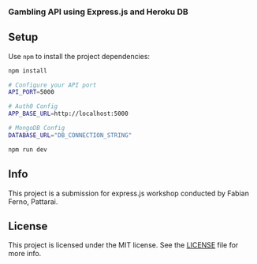 ### Gambling API using Express.js and Heroku DB

## Setup
Use `npm` to install the project dependencies:

```bash
npm install
```

```sh
# Configure your API port
API_PORT=5000

# Auth0 Config
APP_BASE_URL=http://localhost:5000

# MongoDB Config
DATABASE_URL="DB_CONNECTION_STRING"
```

```bash
npm run dev
```
## Info 

This project is a submission for express.js workshop conducted by Fabian Ferno, Pattarai.

## License

This project is licensed under the MIT license. See the [LICENSE](./LICENSE.txt) file for more info.
